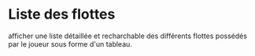 # Liste des flottes

afficher une liste détaillée et recharchable des différents flottes possédés par le joueur sous forme d'un tableau.
